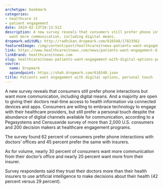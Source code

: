 ```yaml
---
archetype: bookmark
categories:
- healthcare it
- patient engagement
date: 2019-02-13T10:13:51Z
description: A new survey reveals that consumers still prefer phone interactions but
  want more communication, including digital means.
dropmark.editURL: http://radhikan.dropmark.com/616548/17823562
featuredImage: /img/content/post/healthcareitnews-patients-want-engagement-with-digital-options-personal-touch.jpg
link: https://www.healthcareitnews.com/news/patients-want-engagement-digital-options-personal-touch
linkBrand: healthcareitnews.com
slug: healthcareitnews-patients-want-engagement-with-digital-options-personal-touch
source:
  name: Dropmark
  apiendpoint: https://shah.dropmark.com/616548.json
title: Patients want engagement with digital options, personal touch
---
```

A new survey reveals that consumers still prefer phone interactions but want more communication, including digital means. And a majority are open to giving their doctors real-time access to health information via connected devices and apps. Consumers are willing to embrace technology to engage with their healthcare providers, but still prefer a personal touch despite the abundance of digital channels available for communication, according to a Pegasystems and Censuswide survey of more than 2,000 U.S. consumers and 200 decision makers at healthcare engagement programs.

The survey found 62 percent of consumers prefer phone interactions with doctors’ offices and 45 percent prefer the same with insurers.

As for volume, nearly 30 percent of consumers want more communication from their doctor’s office and nearly 20 percent want more from their insurer.

Survey respondents said they trust their doctors more than their health insurers to use artificial intelligence to make decisions about their health (42 percent versus 29 percent).

